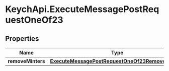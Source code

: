 # KeychApi.ExecuteMessagePostRequestOneOf23

## Properties

Name | Type | Description | Notes
------------ | ------------- | ------------- | -------------
**removeMinters** | [**ExecuteMessagePostRequestOneOf23RemoveMinters**](ExecuteMessagePostRequestOneOf23RemoveMinters.md) |  | 



